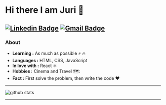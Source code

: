 # Hi there  I am Juri 👋

 
[![Linkedin Badge](https://img.shields.io/badge/-Juri_Parladore-blue?style=flat-square&logo=Linkedin&logoColor=white&link=https://www.linkedin.com/in/juri-parladore-49071414b//)](https://www.linkedin.com/in/juri-parladore-49071414b/) [![Gmail Badge](https://img.shields.io/badge/-juriparladore@gmail.com-c14438?style=flat-square&logo=Gmail&logoColor=white&link=mailto:juriparladore@gmail.com)](mailto:juriparladore@gmail.com)
---------------------------------------------------------------------------------------------------------------------------------------------------------------------------------
### About

-  **Learning :** As much as possible :zap: :fire:	
-  **Languages :** HTML, CSS, JavaScript
-  **In love with :** React ⚛️
-  **Hobbies :** Cinema and Travel 🗺️:
-  **Fact :** First solve the problem, then write the code :heart: 

---------------------------------------------------------------------------------------------------------------------------------------------------------------------------------

![github stats](https://github-readme-stats.vercel.app/api?username=jurip89&show_icons=true)

-------------------------------------------------------------------------------------------------------------------------------------------
